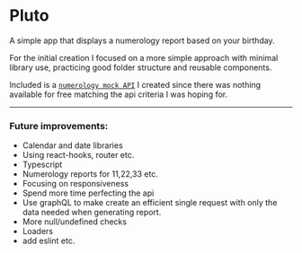 # Pluto

A simple app that displays a numerology report based on your birthday.

For the initial creation I focused on a more simple approach with minimal library use, practicing good folder structure and reusable components.

Included is a [`numerology mock API`](https://github.com/maariyadiminsky/numerology-mock-api) I created since there was nothing available for free matching the api criteria I was hoping for.

----
### Future improvements:
- Calendar and date libraries
- Using react-hooks, router etc.
- Typescript
- Numerology reports for 11,22,33 etc.
- Focusing on responsiveness
- Spend more time perfecting the api
- Use graphQL to make create an efficient single request with only the data needed when generating report.
- More null/undefined checks
- Loaders
- add eslint etc.